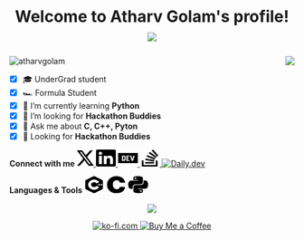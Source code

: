 <h1 align="center"> 
    <b> Welcome to Atharv Golam's profile! </b>
    <img src="https://readme-typing-svg.herokuapp.com?font=JetBrains+Mono&size=22&duration=5000&color=A100FF&center=true&vCenter=true&width=500&height=60&lines=Always+Learning+new+things;Developing+Real+World+Solutions!!" /> 
</h1>

<img src="https://github-readme-stats.vercel.app/api?username=atharv115&show_icons=true&include_all_commits=true&hide_border=true&theme=jolly&border_radius=30&line_height=28&icon_color=68f8f1&count_private=true" align="right" height="220em">   
<img src="https://komarev.com/ghpvc/?username=atharv115&label=Profile Views&style=plastic&color=291b3e" alt="atharvgolam" height="25em"/>
<!-- <a href="https://app.daily.dev/atharvgolam115"><img src="https://github.com/Atharv115/Atharv115/blob/main/devcard.svg"  align="right" width="285" alt="Atharv Golam's Dev Card" ></a> -->

- [x] 🎓 UnderGrad student
- [x] 🏎️ Formula Student
- [x] 🌱 I’m currently learning **Python**
- [x] 🤝 I’m looking for **Hackathon Buddies**
- [x] 💬 Ask me about **C, C++, Pyton**
- [x] 🔎 Looking for **Hackathon Buddies**

<b>Connect with me  </b>
<a href="https://twitter.com/atharvgolam115" target="blank"> <img src="Icons\x.svg" width="30" height="30" alt="Twitter"/> </a>
<a href="https://linkedin.com/in/atharvgolam" target="blank"> <img src="Icons\linkedin.svg" width="35" height="30" alt="LinkedIn"/> </a>
<a href="https://dev.to/atharv" target="blank"> <img  src="Icons\devdotto.svg" width="35" height="30" alt="Dev.to"/> </a>
<a href="https://stackoverflow.com/users/17294179/atharv-golam" target="blank"> <img src="Icons\stackoverflow.svg" width="35" height="30" alt="Stackoverflow"/> </a>
<a href="https://app.daily.dev/atharvgolam115" target="blank"> <img src="https://daily-now-res.cloudinary.com/image/upload/v1614088267/landing/Daily.dev_logo.png" alt="Daily.dev" width="35" height="35" /> </a>

<b>Languages & Tools  </b>
<img  src="Icons\cplusplus.svg" width="35" height="30" />
<img  src="Icons\c.svg" width="35" height="30" />
<img  src="Icons\python.svg" width="35" height="30" />

<p align="center">
    <a href="github.com/Atharv115"></a>
    <img align="center" src="https://github-profile-trophy.vercel.app/?username=atharv115&hide_border=true&no-bg=true&theme=dracula&margin-w=5&no-frame=true&title=Commits,PullRequest,Stars,Followers,Issues,Repositories">
</p>

<p align="center">
<a href='https://ko-fi.com/atharvgolam' target='_blank'>
        <img src='https://media.giphy.com/media/mCapG8gslhSEkMsRVQ/giphy.gif' style="height:70px" alt='ko-fi.com'>  
</a>  
<a href='https://www.buymeacoffee.com/atharvgolam' target='_blank'>
        <img src='https://media.giphy.com/media/OKzddgzQfmmAFSmQyM/giphy.gif' style="height:70px" alt='Buy Me a Coffee'>
</a></p>
